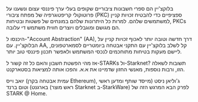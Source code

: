 בלוקצ'יין הם ספרי חשבונות ציבוריים שקופים בעלי ערך פיננסי עצום ונשענו על פרוטוקולי קריפטוגרפיה של מפתח ציבורי (PKC) ספציפיים כדי להבטיח זכויות קניין למשתמשים שלהם. למרות כל היתרונות שלהם במונחים של פשטות ובטיחות, PKCs הם מגושם ומוגבלים ויוצרים חווית משתמש די עלובה.

היכנסו ל-"Account Abstraction" (AA), דרך חדשה וטובה יותר לאכוף זכויות קניין על הבלוקצ'יין. עם AA, קל לשלב בלוקצ'יין עם התקני אבטחה ביומטריים לסמארטפונים, ליישם מעקות בטיחות מתוחכמים לנכסי המשתמש ולאפשר תכנון פיננסי טוב יותר.

אז מהי הפשטת חשבון והאם כל זה קשור ל-STARKs ול-Starknet? תשובות לשאלה הזו, ורבות נוספות, מאנשי החזון שדמיינו את א.א. והפכו אותה למציאות בסטארקנט.

יואב וייס (עמית אבטחה בקרן Ethereum), ג'וליאן ניסט (מייסד שותף ומדען ראשי בארגנט) וטום ברנד (ראש מוצר Starknet ב-StarkWare) לפרק הבא המרגש הזה של STARK @ Home.